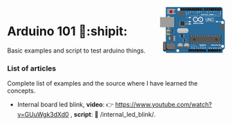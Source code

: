<img src="https://github.com/damiancipolat/arduino101/blob/master/doc/logo.png?raw=true" width="150px" align="right" />

# Arduino 101 🚀:shipit:
Basic examples and script to test arduino things.

### List of articles
Complete list of examples and the source where I have learned the concepts.

- Internal board led blink, **video**: :point_right: https://www.youtube.com/watch?v=GUuWgk3dXd0 , **script**: :hear_no_evil: /internal_led_blink/.
